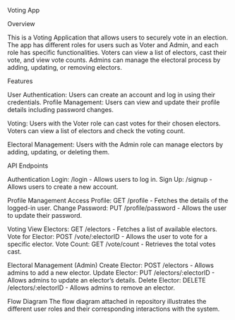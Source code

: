Voting App


Overview


This is a Voting Application that allows users to securely vote in an election. The app has different roles for users such as Voter and Admin, and each role has specific functionalities. Voters can view a list of electors, cast their vote, and view vote counts. Admins can manage the electoral process by adding, updating, or removing electors.

Features

User Authentication: Users can create an account and log in using their credentials.
Profile Management: Users can view and update their profile details including password changes.

Voting:
Users with the Voter role can cast votes for their chosen electors.
Voters can view a list of electors and check the voting count.

Electoral Management:
Users with the Admin role can manage electors by adding, updating, or deleting them.

API Endpoints

Authentication
Login: /login - Allows users to log in.
Sign Up: /signup - Allows users to create a new account.

Profile Management
Access Profile: GET /profile - Fetches the details of the logged-in user.
Change Password: PUT /profile/password - Allows the user to update their password.

Voting
View Electors: GET /electors - Fetches a list of available electors.
Vote for Elector: POST /vote/:electorID - Allows the user to vote for a specific elector.
Vote Count: GET /vote/count - Retrieves the total votes cast.

Electoral Management (Admin)
Create Elector: POST /electors - Allows admins to add a new elector.
Update Elector: PUT /electors/:electorID - Allows admins to update an elector’s details.
Delete Elector: DELETE /electors/:electorID - Allows admins to remove an elector.

Flow Diagram
The flow diagram attached in repository illustrates the different user roles and their corresponding interactions with the system.
